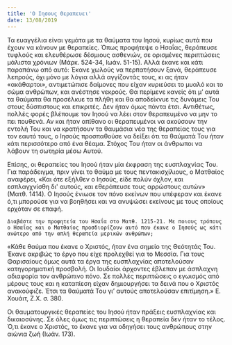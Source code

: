 ```yaml
---
title: 'Ο Ιησους Θεραπευει'
date: 13/08/2019
---
```


Τα ευαγγέλια είναι γεμάτα με τα θαύματα του Ιησού, κυρίως αυτά που έχουν να κάνουν με θεραπείες. Όπως προφήτεψε ο Ησαΐας, θεράπευσε τυφλούς και ελευθέρωσε δέσμιους ασθενιών, σε ορισμένες περιπτώσεις μάλιστα χρόνιων (Μάρκ. 524-34, Ιωάν. 51-15). Αλλά έκανε και κάτι παραπάνω από αυτό: Έκανε χωλούς να περπατήσουν ξανά, θεράπευσε λεπρούς, όχι μόνο με λόγια αλλά αγγίζοντάς τους, κι ας ήταν «ακάθαρτοι», αντιμετώπισε δαίμονες που είχαν κυριεύσει το μυαλό και το σώμα ανθρώπων, και ανέστησε νεκρούς. Θα περίμενε κανείς ότι μ’ αυτά τα θαύματα θα προσέλκυε τα πλήθη και θα αποδείκνυε τις δυνάμεις Του στους δύσπιστους και επικριτές. Δεν ήταν όμως πάντα έτσι. Αντιθέτως, πολλές φορές βλέπουμε τον Ιησού να λέει στον θεραπευμένο να μην το πει πουθενά. Αν και ήταν απίθανο οι θεραπευμένοι να ακούσουν την εντολή Του και να κρατήσουν τα θαυμάσια νέα της θεραπείας τους για τον εαυτό τους, ο Ιησούς προσπαθούσε να δείξει ότι τα θαύματά Του ήταν κάτι περισσότερο από ένα θέαμα. Στόχος Του ήταν οι άνθρωποι να λάβουν τη σωτηρία μέσω Αυτού.

Επίσης, οι θεραπείες του Ιησού ήταν μία έκφραση της ευσπλαχνίας Του. Για παράδειγμα, πριν γίνει το θαύμα με τους πεντακισχίλιους, ο Ματθαίος αναφέρει, «Και ότε εξήλθεν ο Ιησούς, είδε πολύν όχλον, και εσπλαγχνίσθη δι' αυτούς, και εθεράπευσε τους αρρώστους αυτών» (Ματθ. 1414). Ο Ιησούς ένιωσε τον πόνο εκείνων που υπέφεραν και έκανε ό,τι μπορούσε για να βοηθήσει και να ανυψώσει εκείνους με τους οποίους ερχόταν σε επαφή.

`Διαβάστε την προφητεία του Ησαΐα στο Ματθ. 1215-21. Με ποιους τρόπους ο Ησαΐας και ο Ματθαίος προσδιορίζουν αυτό που έκανε ο Ιησούς ως κάτι ανώτερο από την απλή θεραπεία μερικών ανθρώπων;`

«Κάθε θαύμα που έκανε ο Χριστός, ήταν ένα σημείο της Θεότητάς Του. Έκανε ακριβώς το έργο που είχε προλεχθεί για το Μεσσία. Για τους Φαρισαίους όμως αυτά τα έργα της ευσπλαχνίας αποτελούσαν κατηγορηματική προσβολή. Οι Ιουδαίοι άρχοντες έβλεπαν με άσπλαχνη αδιαφορία τον ανθρώπινο πόνο. Σε πολλές περιπτώσεις ο εγωισμός από μέρους τους και η καταπίεση είχαν δημιουργήσει τα δεινά που ο Χριστός ανακούφιζε. Έτσι τα θαύματά Του γι’ αυτούς αποτελούσαν επιτίμηση.» Ε. Χουάιτ, Ζ.Χ. σ. 380.

Οι θαυματουργικές θεραπείες του Ιησού ήταν πράξεις ευσπλαχνίας και δικαιοσύνης. Σε όλες όμως τις περιπτώσεις η θεραπεία δεν ήταν το τέλος. Ό,τι έκανε ο Χριστός, το έκανε για να οδηγήσει τους ανθρώπους στην αιώνια ζωή (Ιωάν. 173).